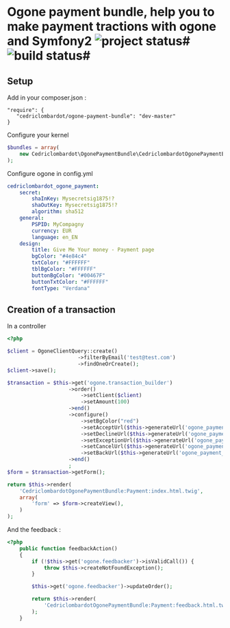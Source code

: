 # Ogone payment bundle, help you to make payment tractions with ogone and Symfony2 ![project status](http://stillmaintained.com/cedriclombardot/OgonePaymentBundle.png)# ![build status](https://secure.travis-ci.org/cedriclombardot/OgonePaymentBundle.png)#

## Setup

Add in your composer.json :

```
"require": {
   "cedriclombardot/ogone-payment-bundle": "dev-master"
}
```

Configure your kernel

``` php
$bundles = array(
    new Cedriclombardot\OgonePaymentBundle\CedriclombardotOgonePaymentBundle(),
);
```

Configure ogone in config.yml

``` yaml
cedriclombardot_ogone_payment:
    secret:
        shaInKey: Mysecretsig1875!?
        shaOutKey: Mysecretsig1875!?
        algorithm: sha512
    general:
        PSPID: MyCompagny
        currency: EUR
        language: en_EN
    design:
        title: Give Me Your money - Payment page
        bgColor: "#4e84c4"
        txtColor: "#FFFFFF"
        tblBgColor: "#FFFFFF"
        buttonBgColor: "#00467F"
        buttonTxtColor: "#FFFFFF"
        fontType: "Verdana"
```


## Creation of a transaction

In a controller

``` php
<?php

$client = OgoneClientQuery::create()
                       ->filterByEmail('test@test.com')
                       ->findOneOrCreate();
$client->save();

$transaction = $this->get('ogone.transaction_builder')
                    ->order()
                        ->setClient($client)
                        ->setAmount(100)
                    ->end()
                    ->configure()
                        ->setBgColor("red")
                        ->setAcceptUrl($this->generateUrl('ogone_payment_feedback', array(), true))
                        ->setDeclineUrl($this->generateUrl('ogone_payment_feedback', array(), true))
                        ->setExceptionUrl($this->generateUrl('ogone_payment_feedback', array(), true))
                        ->setCancelUrl($this->generateUrl('ogone_payment_feedback', array(), true))
                        ->setBackUrl($this->generateUrl('ogone_payment_feedback', array(), true))
                    ->end()
                    ;
$form = $transaction->getForm();

return $this->render(
    'CedriclombardotOgonePaymentBundle:Payment:index.html.twig',
    array(
        'form' => $form->createView(),
    )
);

```


And the feedback :

``` php
<?php
    public function feedbackAction()
    {
        if (!$this->get('ogone.feedbacker')->isValidCall()) {
            throw $this->createNotFoundException();
        }

        $this->get('ogone.feedbacker')->updateOrder();

        return $this->render(
            'CedriclombardotOgonePaymentBundle:Payment:feedback.html.twig'
        );
    }

```

